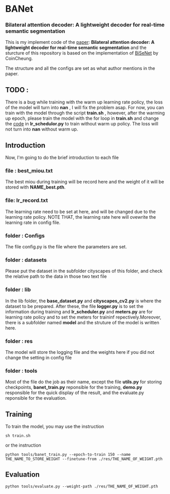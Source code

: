 # BANet
### Bilateral attention decoder: A lightweight decoder for real-time semantic segmentation

This is my implement code of the [paper](https://doi.org/10.1016/j.neunet.2021.01.021): **Bilateral attention decoder: A lightweight decoder for real-time semantic segmentation** and the sturcture of this repository is based on the implementation of [BiSeNet](https://github.com/CoinCheung/BiSeNet) by CoinCheung.

The structure and all the configs are set as what author mentions in the paper.

## TODO : 
There is a bug while training with the warm up learning rate policy, the loss of the model will turn into **nan** , I will fix the problem asap. 
For now, you can train with the model through the script **train.sh** , however, after the warming up epoch, please train the model with the for loop in **train.sh** and change the [code](https://github.com/DavidChenTaipei/BANet/blob/1206c8cde021cfcc38ac14b0d30b62940a545fdf/lib/lr_scheduler.py#L34) in **lr_schedulor.py** to train without warm up policy. The loss will not turn into **nan** without warm up.

## Introduction
Now, I'm going to do the brief introduction to each file
### file : best_miou.txt
The best miou during training will be record here and the weight of it will be stored with **NAME_best.pth**.

### file: lr_record.txt
The learning rate need to be set at here, and will be changed due to the learning rate policy.
NOTE THAT, the learning rate here will ovewrite the learning rate in config file.

### folder : Configs 
The file config.py is the file where the parameters are set.

### folder : datasets
Please put the dataset in the subfolder cityscapes of this folder, and check the relative path to the data in those two text file

### folder : lib
In the lib folder, the **base_dataset.py** and **cityscapes_cv2.py** is where the dataset to be prepared. After these, the file **logger.py** is to set the information during training and **lr_scheduler.py** and **meters.py** are for learning rate policy and to set the meters for traininf repectively.Moreover, there is a subfolder named **model** and the struture of the model is written here. 

### folder : res
The model will store the logging file and the weights here if you did not change the setting in config file

### folder : tools
Most of the file do the job as their name, except the file **utils.py** for storing checkpoints, **banet_train.py** reponsible for the training, **demo.py** responsible for the quick display of the result, and the evaluate.py reponsible for the evaluation. 

## Training
To train the model, you may use the instruction 
```
sh train.sh 
``` 
or the instruction 
```
python tools/banet_train.py --epoch-to-train 150 --name THE_NAME_TO_STORE_WEIGHT --finetune-from ./res/THE_NAME_OF_WEIGHT.pth
```

## Evaluation
```
python tools/evaluate.py --weight-path ./res/THE_NAME_OF_WEIGHT.pth
```

